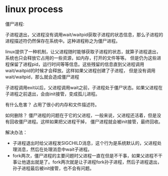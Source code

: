 # linux process


僵尸进程:


子进程退出，父进程没有调用wait/waitpid获取子进程的状态信息，那么子进程的进程描述符仍然保存在系统中。这种进程称之为僵尸进程。


linux提供了一种机制，让父进程随时能够获取子进程的状态，就算子进程退出，系统也只会释放它占用的一些资源，如内存，打开的文件等等。
但是仍为这些进程保留了进程pid，运行时间等等信息。这些残留的信息直到父进程调用wait/waitpid的时候才会释放。这样如果父进程创建了子进程，
但是没有调用wait/waitpid，那么就会造成僵尸进程

子进程调用exit以后，父进程调用wait之前，子进程处于僵尸状态。如果父进程在子进程之前退出，会由init接管，变成孤儿进程。


有什么危害？
占用了很小的内存和文件描述符。

如何删除？
僵尸进程的问题在于它的父进程，一般来说，父进程还活着，但是没有回收僵尸进程。这样如果把父进程干掉，
僵尸进程就会被init接管，最终回收。


解决办法：
* 子进程退出时给父进程发SIGCHILD消息，这个行为是系统默认的，父进程处理消息，然后在处理消息中wait子进程。
* fork两次，僵尸进程的主要问题时父进程一直在但是不干事，如果父进程不干事让他退出就是了。fork两次就是让子进程fork孙子进程，然后子进程退出，孙子进程最后被init接管，也不会有问题。
